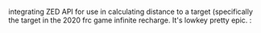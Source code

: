 
integrating ZED API for use in calculating distance to a target (specifically the target in the 2020 frc game infinite recharge. It's lowkey pretty epic.
:
